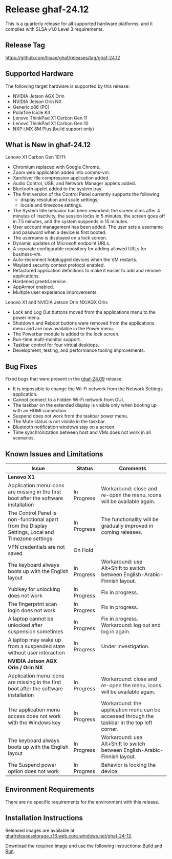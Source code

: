 <!--
    Copyright 2022-2024 TII (SSRC) and the Ghaf contributors
    SPDX-License-Identifier: CC-BY-SA-4.0
-->

# Release ghaf-24.12

This is a quarterly release for all supported hardware platforms, and it complies with SLSA v1.0 Level 3 requirements.


## Release Tag

<https://github.com/tiiuae/ghaf/releases/tag/ghaf-24.12>


## Supported Hardware

The following target hardware is supported by this release:

* NVIDIA Jetson AGX Orin
* NVIDIA Jetson Orin NX
* Generic x86 (PC)
* Polarfire Icicle Kit
* Lenovo ThinkPad X1 Carbon Gen 11
* Lenovo ThinkPad X1 Carbon Gen 10
* NXP i.MX 8M Plus (build support only)


## What is New in ghaf-24.12

Lenovo X1 Carbon Gen 10/11:

  * Chromium replaced with Google Chrome.
  * Zoom web application added into comms-vm.
  * Xarchiver file compression application added.
  * Audio Control, USB, and Network Manager applets added.
  * Bluetooth applet added to the system tray.
  * The first version of the Control Panel currently supports the following:
    * display resolution and scale settings;
    * locale and timezone settings.
  * The System Idle behavior has been reworked: the screen dims after 4 minutes of inactivity, the session locks in 5 minutes, the screen goes off in 7.5 minutes, and the system suspends in 15 minutes.
  * User account management has been added. The user sets a username and password when a device is first booted.
  * The username is displayed on a lock screen.
  * Dynamic updates of Microsoft endpoint URLs.
  * A separate configurable repository for adding allowed URLs for business-vm.
  * Auto-reconnect hotplugged devices when the VM restarts.
  * Wayland security context protocol enabled.
  * Refactored application definitions to make it easier to add and remove applications.
  * Hardened greetd.service.
  * AppArmor enabled.
  * Multiple user experience improvements.

Lenovo X1 and NVIDIA Jetson Orin NX/AGX Orin:

  * Lock and Log Out buttons moved from the applications menu to the power menu.
  * Shutdown and Reboot buttons were removed from the applications menu and are now available in the Power menu.
  * The Powerbar module is added to the lock screen.
  * Run-time multi-monitor support.
  * Taskbar control for four virtual desktops.
  * Development, testing, and performance tooling improvements.


## Bug Fixes

Fixed bugs that were present in the [ghaf-24.09](../release_notes/ghaf-24.09.md) release:

* It is impossible to change the Wi-Fi network from the Network Settings application.
* Cannot connect to a hidden Wi-Fi network from GUI.
* The taskbar on the extended display is visible only when booting up with an HDMI connection.
* Suspend does not work from the taskbar power menu.
* The Mute status is not visible in the taskbar.
* Bluetooth notification windows stay on a screen.
* Time synchronization between host and VMs does not work in all scenarios.


## Known Issues and Limitations

| Issue           | Status      | Comments                             |
|-----------------|-------------|--------------------------------------|
| **Lenovo X1**  |  |  |
| Application menu icons are missing in the first boot after the software installation   | In Progress | Workaround: close and re-open the menu, icons will be available again. |
| The Control Panel is non-functional apart from the Display Settings, Local and Timezone settings   | In Progress | The functionality will be gradually improved in coming releases. |
| VPN credentials are not saved   | On Hold |  |
| The keyboard always boots up with the English layout   | In Progress | Workaround: use Alt+Shift to switch between English-Arabic-Finnish layout. |
| Yubikey for unlocking does not work   | In Progress | Fix in progress. |
| The fingerprint scan login does not work   | In Progress | Fix in progress. |
| A laptop cannot be unlocked after suspension sometimes   | In Progress | Fix in progress. Workaround: log out and log in again. |
| A laptop may wake up from a suspended state without user interaction   | In Progress | Under investigation. |
| **NVIDIA Jetson AGX Orin / Orin NX**  |  |  |
| Application menu icons are missing in the first boot after the software installation   | In Progress | Workaround: close and re-open the menu, icons will be available again. |
| The application menu access does not work with the Windows key   | In Progress | Workaround: the application menu can be accessed through the taskbar in the top left corner. |
| The keyboard always boots up with the English layout    | In Progress | Workaround: use Alt+Shift to switch between English-Arabic-Finnish layout. |
| The Suspend power option does not work    | In Progress | Behavior is locking the device. |


## Environment Requirements

There are no specific requirements for the environment with this release.


## Installation Instructions

Released images are available at [ghafreleasesstorage.z16.web.core.windows.net/ghaf-24-12](https://ghafreleasesstorage.z16.web.core.windows.net/ghaf-24-12).

Download the required image and use the following instructions: [Build and Run](../ref_impl/build_and_run).

